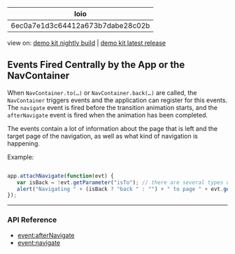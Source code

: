 <!-- loio6ec0a7e1d3c64412a673b7dabe28c02b -->

| loio |
| -----|
| 6ec0a7e1d3c64412a673b7dabe28c02b |

<div id="loio">

view on: [demo kit nightly build](https://openui5nightly.hana.ondemand.com/#/topic/6ec0a7e1d3c64412a673b7dabe28c02b) | [demo kit latest release](https://openui5.hana.ondemand.com/#/topic/6ec0a7e1d3c64412a673b7dabe28c02b)</div>

## Events Fired Centrally by the App or the NavContainer

When `NavContainer.to(…)` or `NavContainer.back(…)` are called, the `NavContainer` triggers events and the application can register for this events. The `navigate` event is fired before the transition animation starts, and the `afterNavigate` event is fired when the animation has been completed.

The events contain a lot of information about the page that is left and the target page of the navigation, as well as what kind of navigation is happening.

Example:

``` js

app.attachNavigate(function(evt) {
   var isBack = !evt.getParameter("isTo"); // there are several types of back animation, but we want the general direction only
   alert("Navigating " + (isBack ? "back " : "") + " to page " + evt.getParameter("toId"));
});
```

***

### API Reference

-   [event:afterNavigate](https://openui5.hana.ondemand.com/#/api/sap.m.NavContainer/events/afterNavigate)
-   [event:navigate](https://openui5.hana.ondemand.com/#/api/sap.m.NavContainer/events/navigate)

